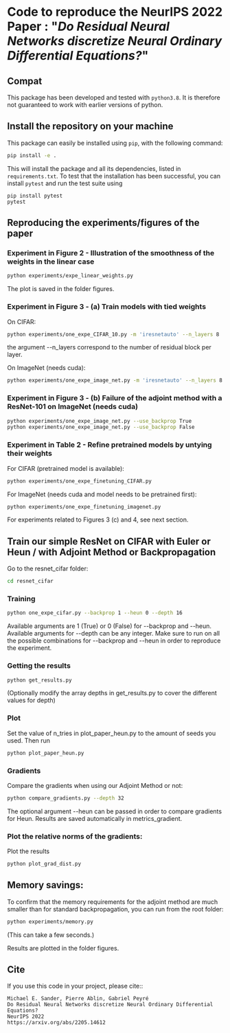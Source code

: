 # Code to reproduce the NeurIPS 2022 Paper : "_Do Residual Neural Networks discretize Neural Ordinary Differential Equations?_"



## Compat

This package has been developed and tested with `python3.8`. It is therefore not guaranteed to work with earlier versions of python.

## Install the repository on your machine


This package can easily be installed using `pip`, with the following command:

```bash
pip install -e .
```

This will install the package and all its dependencies, listed in `requirements.txt`. To test that the installation has been successful, you can install `pytest` and run the test suite using

```
pip install pytest
pytest
```


## Reproducing the experiments/figures of the paper

### Experiment in Figure 2 - Illustration of the smoothness of the weights in the linear case

```bash
python experiments/expe_linear_weights.py
```
The plot is saved in the folder figures.
### Experiment in Figure 3 - (a) Train models with tied weights

On CIFAR:

```bash
python experiments/one_expe_CIFAR_10.py -m 'iresnetauto' --n_layers 8
```

the argument --n_layers correspond to the number of residual block per layer.

On ImageNet (needs cuda):

```bash
python experiments/one_expe_image_net.py -m 'iresnetauto' --n_layers 8
```

### Experiment in Figure 3 - (b) Failure of the adjoint method with a ResNet-101 on ImageNet (needs cuda)

```bash
python experiments/one_expe_image_net.py --use_backprop True
python experiments/one_expe_image_net.py --use_backprop False
```

### Experiment in Table 2 - Refine pretrained models by untying their weights

For CIFAR (pretrained model is available):

```bash
python experiments/one_expe_finetuning_CIFAR.py
```

For ImageNet (needs cuda and model needs to be pretrained first):

```bash
python experiments/one_expe_finetuning_imagenet.py
```

For experiments related to Figures 3 (c) and 4, see next section.

## Train our simple ResNet on CIFAR with Euler or Heun / with Adjoint Method or Backpropagation

Go to the resnet_cifar folder:

```bash
cd resnet_cifar
```

### Training

```bash
python one_expe_cifar.py --backprop 1 --heun 0 --depth 16
```

Available arguments are 1 (True) or 0 (False) for --backprop and --heun. Available arguments for --depth can be any integer. Make sure to run on all the possible combinations for --backprop and --heun in order to reproduce the experiment.

### Getting the results

```bash
python get_results.py
```

(Optionally modify the array depths in get_results.py to cover the different values for depth)

### Plot

Set the value of n_tries in plot_paper_heun.py to the amount of seeds you used. Then run 

```bash
python plot_paper_heun.py
```

### Gradients

Compare the gradients when using our Adjoint Method or not:

```bash
python compare_gradients.py --depth 32
```
The optional argument --heun can be passed in order to compare gradients for Heun. Results are saved automatically in metrics_gradient.

### Plot the relative norms of the gradients:

Plot the results 

```bash
python plot_grad_dist.py
```

## Memory savings:

To confirm that the memory requirements for the adjoint method are much smaller than for standard backpropagation, you can run from the root folder:

```bash
python experiments/memory.py
```

(This can take a few seconds.)

Results are plotted in the folder figures.

Cite
----

If you use this code in your project, please cite::

    Michael E. Sander, Pierre Ablin, Gabriel Peyré
    Do Residual Neural Networks discretize Neural Ordinary Differential Equations?
    NeurIPS 2022
    https://arxiv.org/abs/2205.14612
